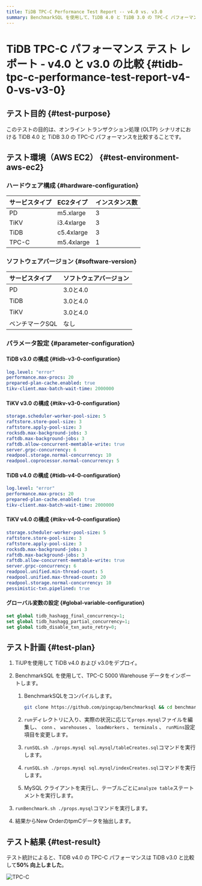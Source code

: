 ```yaml
---
title: TiDB TPC-C Performance Test Report -- v4.0 vs. v3.0
summary: BenchmarkSQL を使用して、TiDB 4.0 と TiDB 3.0 の TPC-C パフォーマンスを比較します。
---
```


# TiDB TPC-C パフォーマンス テスト レポート - v4.0 と v3.0 の比較 {#tidb-tpc-c-performance-test-report-v4-0-vs-v3-0}

## テスト目的 {#test-purpose}

このテストの目的は、オンライン トランザクション処理 (OLTP) シナリオにおける TiDB 4.0 と TiDB 3.0 の TPC-C パフォーマンスを比較することです。

## テスト環境（AWS EC2） {#test-environment-aws-ec2}

### ハードウェア構成 {#hardware-configuration}

| サービスタイプ | EC2タイプ     | インスタンス数 |
| :------ | :--------- | :------ |
| PD      | m5.xlarge  | 3       |
| TiKV    | i3.4xlarge | 3       |
| TiDB    | c5.4xlarge | 3       |
| TPC-C   | m5.4xlarge | 1       |

### ソフトウェアバージョン {#software-version}

| サービスタイプ   | ソフトウェアバージョン |
| :-------- | :---------- |
| PD        | 3.0と4.0     |
| TiDB      | 3.0と4.0     |
| TiKV      | 3.0と4.0     |
| ベンチマークSQL | なし          |

### パラメータ設定 {#parameter-configuration}

#### TiDB v3.0 の構成 {#tidb-v3-0-configuration}

```yaml
log.level: "error"
performance.max-procs: 20
prepared-plan-cache.enabled: true
tikv-client.max-batch-wait-time: 2000000
```

#### TiKV v3.0 の構成 {#tikv-v3-0-configuration}

```yaml
storage.scheduler-worker-pool-size: 5
raftstore.store-pool-size: 3
raftstore.apply-pool-size: 3
rocksdb.max-background-jobs: 3
raftdb.max-background-jobs: 3
raftdb.allow-concurrent-memtable-write: true
server.grpc-concurrency: 6
readpool.storage.normal-concurrency: 10
readpool.coprocessor.normal-concurrency: 5
```

#### TiDB v4.0 の構成 {#tidb-v4-0-configuration}

```yaml
log.level: "error"
performance.max-procs: 20
prepared-plan-cache.enabled: true
tikv-client.max-batch-wait-time: 2000000
```

#### TiKV v4.0 の構成 {#tikv-v4-0-configuration}

```yaml
storage.scheduler-worker-pool-size: 5
raftstore.store-pool-size: 3
raftstore.apply-pool-size: 3
rocksdb.max-background-jobs: 3
raftdb.max-background-jobs: 3
raftdb.allow-concurrent-memtable-write: true
server.grpc-concurrency: 6
readpool.unified.min-thread-count: 5
readpool.unified.max-thread-count: 20
readpool.storage.normal-concurrency: 10
pessimistic-txn.pipelined: true
```

#### グローバル変数の設定 {#global-variable-configuration}

```sql
set global tidb_hashagg_final_concurrency=1;
set global tidb_hashagg_partial_concurrency=1;
set global tidb_disable_txn_auto_retry=0;
```

## テスト計画 {#test-plan}

1.  TiUPを使用して TiDB v4.0 および v3.0をデプロイ。

2.  BenchmarkSQL を使用して、TPC-C 5000 Warehouse データをインポートします。

    1.  BenchmarkSQLをコンパイルします。

        ```bash
        git clone https://github.com/pingcap/benchmarksql && cd benchmarksql && ant
        ```

    2.  `run`ディレクトリに入り、実際の状況に応じて`props.mysql`ファイルを編集し、 `conn` 、 `warehouses` 、 `loadWorkers` 、 `terminals` 、 `runMins`設定項目を変更します。

    3.  `runSQL.sh ./props.mysql sql.mysql/tableCreates.sql`コマンドを実行します。

    4.  `runSQL.sh ./props.mysql sql.mysql/indexCreates.sql`コマンドを実行します。

    5.  MySQL クライアントを実行し、テーブルごとに`analyze table`ステートメントを実行します。

3.  `runBenchmark.sh ./props.mysql`コマンドを実行します。

4.  結果からNew OrderのtpmCデータを抽出します。

## テスト結果 {#test-result}

テスト統計によると、TiDB v4.0 の TPC-C パフォーマンスは TiDB v3.0 と比較して**50% 向上しました**。

![TPC-C](https://docs-download.pingcap.com/media/images/docs/tpcc-v4vsv3.png)
